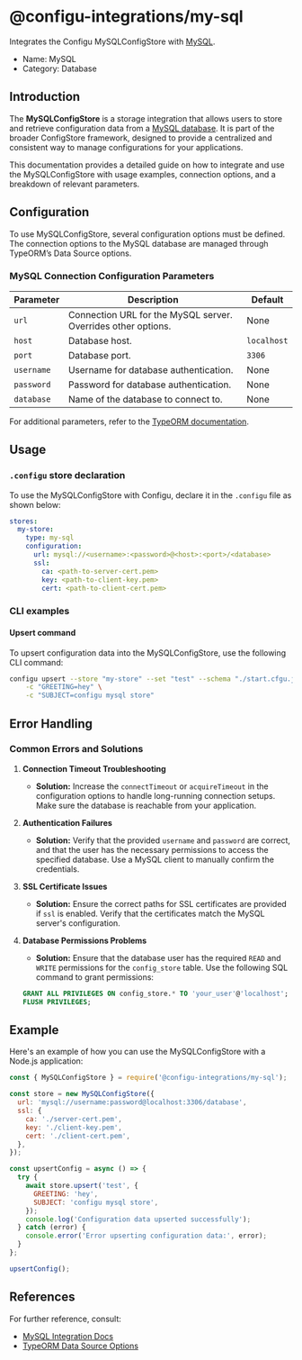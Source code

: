 
# @configu-integrations/my-sql

Integrates the Configu MySQLConfigStore with [MySQL](https://www.mysql.com).

- Name: MySQL
- Category: Database

## Introduction

The **MySQLConfigStore** is a storage integration that allows users to store and retrieve configuration data from a [MySQL database](https://www.mysql.com). It is part of the broader ConfigStore framework, designed to provide a centralized and consistent way to manage configurations for your applications.

This documentation provides a detailed guide on how to integrate and use the MySQLConfigStore with usage examples, connection options, and a breakdown of relevant parameters.


## Configuration

To use MySQLConfigStore, several configuration options must be defined. The connection options to the MySQL database are managed through TypeORM’s Data Source options.

### MySQL Connection Configuration Parameters

| Parameter        | Description                                                                                     | Default             |
|------------------|-------------------------------------------------------------------------------------------------|---------------------|
| `url`            | Connection URL for the MySQL server. Overrides other options.                                    | None                |
| `host`           | Database host.                                                                                  | `localhost`         |
| `port`           | Database port.                                                                                  | `3306`              |
| `username`       | Username for database authentication.                                                           | None                |
| `password`       | Password for database authentication.                                                           | None                |
| `database`       | Name of the database to connect to.                                                             | None                |

For additional parameters, refer to the [TypeORM documentation](https://typeorm.io/#/connection-options). 

## Usage

### `.configu` store declaration

To use the MySQLConfigStore with Configu, declare it in the `.configu` file as shown below:

```yaml
stores:
  my-store:
    type: my-sql
    configuration:
      url: mysql://<username>:<password>@<host>:<port>/<database>
      ssl:
        ca: <path-to-server-cert.pem>
        key: <path-to-client-key.pem>
        cert: <path-to-client-cert.pem>
```

### CLI examples

#### Upsert command

To upsert configuration data into the MySQLConfigStore, use the following CLI command:

```bash
configu upsert --store "my-store" --set "test" --schema "./start.cfgu.json" \
    -c "GREETING=hey" \
    -c "SUBJECT=configu mysql store"
``` 

## Error Handling

### Common Errors and Solutions

1. **Connection Timeout Troubleshooting**
   - **Solution:** Increase the `connectTimeout` or `acquireTimeout` in the configuration options to handle long-running connection setups. Make sure the database is reachable from your application.

2. **Authentication Failures**
   - **Solution:** Verify that the provided `username` and `password` are correct, and that the user has the necessary permissions to access the specified database. Use a MySQL client to manually confirm the credentials.

3. **SSL Certificate Issues**
   - **Solution:** Ensure the correct paths for SSL certificates are provided if `ssl` is enabled. Verify that the certificates match the MySQL server's configuration.

4. **Database Permissions Problems**
   - **Solution:** Ensure that the database user has the required `READ` and `WRITE` permissions for the `config_store` table. Use the following SQL command to grant permissions:
   ```sql
   GRANT ALL PRIVILEGES ON config_store.* TO 'your_user'@'localhost';
   FLUSH PRIVILEGES;
   ```
## Example
Here's an example of how you can use the MySQLConfigStore with a Node.js application:

```javascript
const { MySQLConfigStore } = require('@configu-integrations/my-sql');

const store = new MySQLConfigStore({
  url: 'mysql://username:password@localhost:3306/database',
  ssl: {
    ca: './server-cert.pem',
    key: './client-key.pem',
    cert: './client-cert.pem',
  },
});

const upsertConfig = async () => {
  try {
    await store.upsert('test', {
      GREETING: 'hey',
      SUBJECT: 'configu mysql store',
    });
    console.log('Configuration data upserted successfully');
  } catch (error) {
    console.error('Error upserting configuration data:', error);
  }
};

upsertConfig();
```

## References
For further reference, consult:
- [MySQL Integration Docs](https://dev.mysql.com/doc)
- [TypeORM Data Source Options](https://typeorm.io/data-source-options#mysql--mariadb-data-source-optionsurl)
